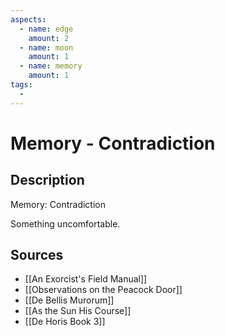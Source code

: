 ```yaml
---
aspects: 
  - name: edge
    amount: 2
  - name: moon
    amount: 1
  - name: memory
    amount: 1
tags:
  - 
---
```


# Memory - Contradiction

## Description
Memory: Contradiction

Something uncomfortable.
## Sources
- [[An Exorcist's Field Manual]]
- [[Observations on the Peacock Door]]
- [[De Bellis Murorum]]
- [[As the Sun His Course]]
- [[De Horis Book 3]]